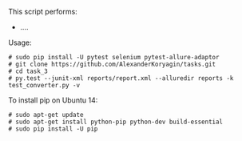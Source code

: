 This script performs:
- ....

Usage:

```
# sudo pip install -U pytest selenium pytest-allure-adaptor
# git clone https://github.com/AlexanderKoryagin/tasks.git
# cd task_3
# py.test --junit-xml reports/report.xml --alluredir reports -k test_converter.py -v
```

To install pip on Ubuntu 14:
```
# sudo apt-get update
# sudo apt-get install python-pip python-dev build-essential
# sudo pip install -U pip
```
